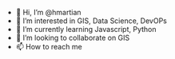 - 👋 Hi, I’m @hmartian
- 👀 I’m interested in GIS, Data Science, DevOPs
- 🌱 I’m currently learning Javascript, Python
- 💞️ I’m looking to collaborate on GIS
- 📫 How to reach me 

<!---
hmartian/hmartian is a ✨ special ✨ repository because its `README.md` (this file) appears on your GitHub profile.
You can click the Preview link to take a look at your changes.
--->

